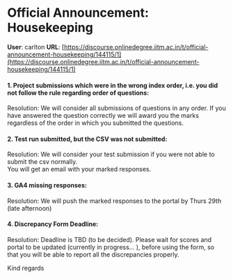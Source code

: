# Official Announcement: Housekeeping

**User**: carlton
**URL**: [https://discourse.onlinedegree.iitm.ac.in/t/official-announcement-housekeeping/144115/1](https://discourse.onlinedegree.iitm.ac.in/t/official-announcement-housekeeping/144115/1)

#### 1. Project submissions which were in the wrong index order, i.e. you did not follow the rule regarding order of questions:

Resolution: We will consider all submissions of questions in any order. If you have answered the question correctly we will award you the marks regardless of the order in which you submitted the questions.

#### 2. Test run submitted, but the CSV was not submitted:

Resolution: We will consider your test submission if you were not able to submit the csv normally.  
You will get an email with your marked responses.

#### 3. GA4 missing responses:

Resolution: We will push the marked responses to the portal by Thurs 29th (late afternoon)

#### 4. Discrepancy Form Deadline:

Resolution: Deadline is TBD (to be decided). Please wait for scores and portal to be updated (currently in progress… ), before using the form, so that you will be able to report all the discrepancies properly.

Kind regards
